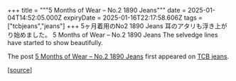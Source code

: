 +++
title = """5 Months of Wear – No.2 1890 Jeans"""
date = 2025-01-04T14:52:05.000Z
expiryDate = 2025-01-16T22:17:58.606Z
tags = ["tcbjeans","jeans"]
+++
5ヶ月着用のNo2 1890 Jeans 耳のアタリも浮き上がり始めました。 5 Months of Wear – No.2 1890 Jeans The selvedge lines have started to show beautifully.

The post [5 Months of Wear – No.2 1890 Jeans](http://tcbjeans.com/2025/01/04/50653) first appeared on [TCB jeans](http://tcbjeans.com).

[[source]](http://tcbjeans.com/2025/01/04/50653)
